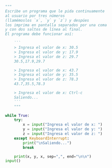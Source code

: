```python
"""
Escribe un programa que le pida continuamente
al usuario por tres números
(llamémoslos `x`, `y` y `z`) y despúes
los imprima en pantalla separados por una coma
y con dos saltos de línea al final.
El programa debe funcionar así:

    ```
    > Ingresa el valor de x: 30.5
    > Ingresa el valor de y: 17.9
    > Ingresa el valor de z: 29.7
    30.5,17.9,29.7

    > Ingresa el valor de x: 43.7
    > Ingresa el valor de y: 35.5
    > Ingresa el valor de z: 78.3
    43.7,35.5,78.3

    > Ingresa el valor de x: Ctrl-c
    Saliendo...
    ```
    """

while True:
    try:
        x = input("Ingresa el valor de x: ")
        y = input("Ingresa el valor de y: ")
        z = input("Ingresa el valor de z: ")
    except KeyboardInterrupt:
        print("\nSaliendo...")
        break

    print(x, y, x, sep=",", end="\n\n")
input()
```